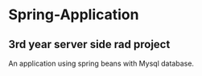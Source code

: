 # Spring-Application

## 3rd year server side rad project

An application using spring beans with Mysql database.
